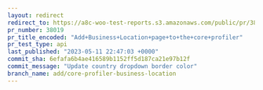 ```yaml
---
layout: redirect
redirect_to: https://a8c-woo-test-reports.s3.amazonaws.com/public/pr/38019/api/index.html
pr_number: 38019
pr_title_encoded: "Add+Business+Location+page+to+the+core+profiler"
pr_test_type: api
last_published: "2023-05-11 22:47:03 +0000"
commit_sha: 6efafa6b4ae416589b1152ff5d187ca21e97b12f
commit_message: "Update country dropdown border color"
branch_name: add/core-profiler-business-location
---
```

